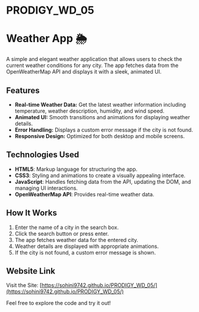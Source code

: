 # PRODIGY_WD_05

# Weather App 🌦️

A simple and elegant weather application that allows users to check the current weather conditions for any city. The app fetches data from the OpenWeatherMap API and displays it with a sleek, animated UI.

## Features

- **Real-time Weather Data:** Get the latest weather information including temperature, weather description, humidity, and wind speed.
- **Animated UI:** Smooth transitions and animations for displaying weather details.
- **Error Handling:** Displays a custom error message if the city is not found.
- **Responsive Design:** Optimized for both desktop and mobile screens.

## Technologies Used

- **HTML5**: Markup language for structuring the app.
- **CSS3**: Styling and animations to create a visually appealing interface.
- **JavaScript**: Handles fetching data from the API, updating the DOM, and managing UI interactions.
- **OpenWeatherMap API**: Provides real-time weather data.

## How It Works

1. Enter the name of a city in the search box.
2. Click the search button or press enter.
3. The app fetches weather data for the entered city.
4. Weather details are displayed with appropriate animations.
5. If the city is not found, a custom error message is shown.

## Website Link

Visit the Site: [https://sohini9742.github.io/PRODIGY_WD_05/](https://sohini9742.github.io/PRODIGY_WD_05/)

Feel free to explore the code and try it out!

